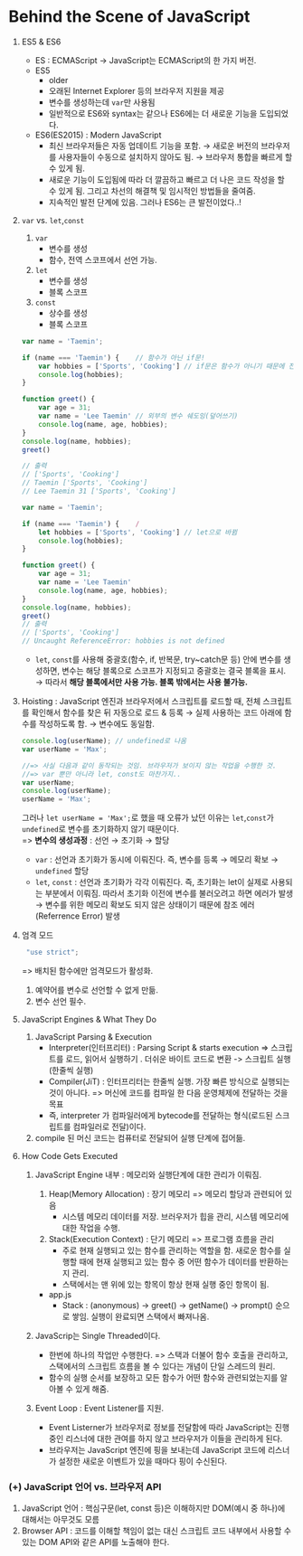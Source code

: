 # Behind the Scene of JavaScript

1. ES5 & ES6
   - ES : ECMAScript &rarr; JavaScript는 ECMAScript의 한 가지 버전.
   - ES5
     - older
     - 오래된 Internet Explorer 등의 브라우저 지원을 제공
     - 변수를 생성하는데 `var`만 사용됨
     - 일반적으로 ES6와 syntax는 같으나 ES6에는 더 새로운 기능을 도입되었다.
   - ES6(ES2015) : Modern JavaScript
     - 최신 브라우저들은 자동 업데이트 기능을 포함. &rarr; 새로운 버전의 브라우저를 사용자들이 수동으로 설치하지 않아도 됨. &rarr; 브라우저 통합을 빠르게 할 수 있게 됨.
     - 새로운 기능이 도입됨에 따라 더 깔끔하고 빠르고 더 나은 코드 작성을 할 수 있게 됨. 그리고 차선의 해결책 및 임시적인 방법들을 줄여줌.
     - 지속적인 발전 단계에 있음. 그러나 ES6는 큰 발전이었다..!

2. `var` vs. `let`,`const`
   1. `var`
      - 변수를 생성
      - 함수, 전역 스코프에서 선언 가능.
   2. `let`
      - 변수를 생성
      - 블록 스코프
   3. `const`
      - 상수를 생성
      - 블록 스코프

    ```javascript
    var name = 'Taemin';

    if (name === 'Taemin') {    // 함수가 아닌 if문!
        var hobbies = ['Sports', 'Cooking'] // if문은 함수가 아니기 때문에 전역변수로 설정된 것. 정상적인 전역 변수임.
        console.log(hobbies);
    }

    function greet() {
        var age = 31;
        var name = 'Lee Taemin' // 외부의 변수 쉐도잉(덮어쓰기)
        console.log(name, age, hobbies);
    }
    console.log(name, hobbies);
    greet()

    // 출력
    // ['Sports', 'Cooking']
    // Taemin ['Sports', 'Cooking']
    // Lee Taemin 31 ['Sports', 'Cooking']
    ```

    ```javascript
    var name = 'Taemin';

    if (name === 'Taemin') {    /
        let hobbies = ['Sports', 'Cooking'] // let으로 바뀜
        console.log(hobbies);
    }

    function greet() {
        var age = 31;
        var name = 'Lee Taemin' 
        console.log(name, age, hobbies);
    }
    console.log(name, hobbies);
    greet()
    // 출력
    // ['Sports', 'Cooking']
    // Uncaught ReferenceError: hobbies is not defined
    ```
    - `let`, `const`를 사용해 중괄호(함수, if, 반복문, try~catch문 등) 안에 변수를 생성하면, 변수는 해당 블록으로 스코프가 지정되고 중괄호는 결국 블록을 표시. &rarr; 따라서 **해당 블록에서만 사용 가능. 블록 밖에서는 사용 불가능.**

3. Hoisting : JavaScript 엔진과 브라우저에서 스크립트를 로드할 때, 전체 스크립트를 확인해서 함수를 찾은 뒤 자동으로 로드 & 등록 &rarr; 실제 사용하는 코드 아래에 함수를 작성하도록 함. &rarr; 변수에도 동일함.
    ```javascript
    console.log(userName); // undefined로 나옴
    var userName = 'Max'; 

    //=> 사실 다음과 같이 동작되는 것임. 브라우저가 보이지 않는 작업을 수행한 것.
    //=> var 뿐만 아니라 let, const도 마찬가지..
    var userName;
    console.log(userName); 
    userName = 'Max'; 
    ```

    그러나 `let userName = 'Max';`로 했을 때 오류가 났던 이유는 `let`,`const`가 `undefined`로 변수를 초기화하지 않기 때문이다.<br>
    => **변수의 생성과정** : 선언 &rarr; 초기화 &rarr; 할당
    - `var` : 선언과 초기화가 동시에 이뤄진다. 즉, 변수를 등록 &rarr; 메모리 확보 &rarr; `undefined` 할당
    - `let`, `const` : 선언과 초기화가 각각 이뤄진다. 즉, 초기화는 let이 실제로 사용되는 부분에서 이뤄짐. 따라서 초기화 이전에 변수를 불러오려고 하면 에러가 발생 &rarr; 변수를 위한 메모리 확보도 되지 않은 상태이기 때문에 참조 에러(Referrence Error) 발생

4. 엄격 모드
   ```javascript
    "use strict";
   ``` 
   => 배치된 함수에만 엄격모드가 활성화.
   1. 예약어를 변수로 선언할 수 없게 만듦.
   2. 변수 선언 필수.

5. JavaScript Engines & What They Do
   1. JavaScript Parsing & Execution
      - Interpreter(인터프리터) : Parsing Script & starts execution => 스크립트를 로드, 읽어서 실행하기 . 더쉬운 바이트 코드로 변환 -> 스크립트 실행(한줄씩 실행)
      - Compiler(JiT) : 인터프리터는 한줄씩 실행. 가장 빠른 방식으로 실행되는 것이 아니다. => 머신에 코드를 컴파일 한 다음 운영체제에 전달하는 것을 목표
      - 즉, interpreter 가 컴파일러에게 bytecode를 전달하는 형식(로드된 스크립트를 컴파일러로 전달)이다. 
   2. compile 된 머신 코드는 컴퓨터로 전달되어 실행 단계에 접어듦.

6. How Code Gets Executed
   1. JavaScript Engine 내부 : 메모리와 실행단계에 대한 관리가 이뤄짐.
      1. Heap(Memory Allocation) : 장기 메모리 => 메모리 할당과 관련되어 있음
         - 시스템 메모리 데이터를 저장. 브러우저가 힙을 관리, 시스템 메모리에 대한 작업을 수행.
      2. Stack(Execution Context) : 단기 메모리 => 프로그램 흐름을 관리
         - 주로 현재 실행되고 있는 함수를 관리하는 역할을 함. 새로운 함수를 실행할 때에 현재 실행되고 있는 함수 중 어떤 함수가 데이터를 반환하는지 관리.
         - 스택에서는 맨 위에 있는 항목이 항상 현재 실행 중인 항목이 됨.
      - app.js
        - Stack : (anonymous) &rarr; greet() &rarr; getName() &rarr; prompt() 순으로 쌓임. 실행이 완료되면 스택에서 빠져나옴.

   2. JavaScrip는 Single Threaded이다.
      - 한번에 하나의 작업만 수행한다. => 스택과 더불어 함수 호출을 관리하고, 스택에서의 스크립트 흐름을 볼 수 있다는 개념이 단일 스레드의 원리. 
      - 함수의 실행 순서를 보장하고 모든 함수가 어떤 함수와 관련되었는지를 알아볼 수 있게 해줌.

   3. Event Loop : Event Listener를 지원.
      - Event Listerner가 브라우저로 정보를 전달함에 따라 JavaScript는 진행 중인 리스너에 대한 관여를 하지 않고 브라우저가 이들을 관리하게 된다.
      - 브라우저는 JavaScript 엔진에 핑을 보내는데 JavaScript 코드에 리스너가 설정한 새로운 이벤트가 있을 때마다 핑이 수신된다.


### (+) JavaScript 언어 vs. 브라우저 API
1. JavaScript 언어 : 핵심구문(let, const 등)은 이해하지만 DOM(예시 중 하나)에 대해서는 아무것도 모름
2. Browser API : 코드를 이해할 책임이 없는 대신 스크립트 코드 내부에서 사용할 수 있는 DOM API와 같은 API를 노출해야 한다.
